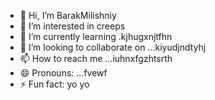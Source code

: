 - 👋 Hi, I’m BarakMilishniy
- 👀 I’m interested in creeps
- 🌱 I’m currently learning .kjhugxnjtfhn
- 💞️ I’m looking to collaborate on ...kiyudjndtyhj
- 📫 How to reach me ...iuhnxfgzhtsrth
- 😄 Pronouns: ...fvewf
- ⚡ Fun fact: yo yo 
<!--
BarakMilishniy/BarakMilishniy is a ✨ special ✨ repository because its `README.md` (this file) appears on your GitHub profile.
You can click the Preview link to take a look at your changes.
--
